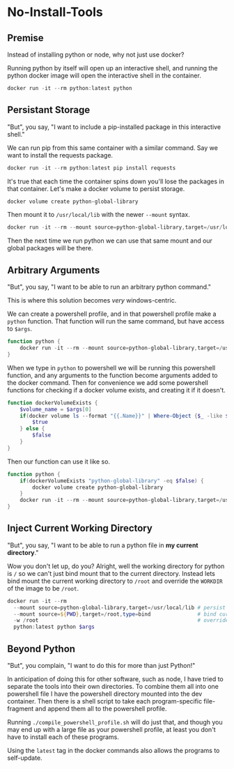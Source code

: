 # No-Install-Tools

## Premise
Instead of installing python or node, why not just use docker?

Running python by itself will open up an interactive shell, and running the python docker image will open the interactive shell in the container.

```powershell
docker run -it --rm python:latest python
```

## Persistant Storage
"But", you say, "I want to include a pip-installed package in this interactive shell."

We can run pip from this same container with a similar command. Say we want to install the requests package.

```powershell
docker run -it --rm python:latest pip install requests
```

It's true that each time the container spins down you'll lose the packages in that container. Let's make a docker volume to persist storage.

```powershell
docker volume create python-global-library
```

Then mount it to `/usr/local/lib` with the newer `--mount` syntax.

```powershell
docker run -it --rm --mount source=python-global-library,target=/usr/local/lib python:latest pip install requests
```

Then the next time we run python we can use that same mount and our global packages will be there.

## Arbitrary Arguments
"But", you say, "I want to be able to run an arbitrary python command."

This is where this solution becomes _very_ windows-centric.

We can create a powershell profile, and in that powershell profile make a `python` function. That function will run the same command, but have access to `$args`.

```powershell
function python {
    docker run -it --rm --mount source=python-global-library,target=/usr/local/lib python:latest python $args
}
```

When we type in `python` to powershell we will be running this powershell function, and any arguments to the function become arguments added to the docker command.
Then for convenience we add some powershell functions for checking if a docker volume exists, and creating it if it doesn't.

```powershell
function dockerVolumeExists {
    $volume_name = $args[0]
    if(docker volume ls --format "{{.Name}}" | Where-Object {$_ -like $volume_name}) {
        $true
    } else {
        $false
    }
}
```

Then our function can use it like so.

```powershell
function python {
    if(dockerVolumeExists "python-global-library" -eq $false) {
        docker volume create python-global-library
    }
    docker run -it --rm --mount source=python-global-library,target=/usr/local/lib python:latest python $args
}
```

## Inject Current Working Directory
"But", you say, "I want to be able to run a python file in **my current directory**."

Wow you don't let up, do you?
Alright, well the working directory for python is `/` so we can't just bind mount that to the current directory.
Instead lets bind mount the current working directory to `/root` and override the `WORKDIR` of the image to be `/root`.

```powershell
docker run -it --rm 
  --mount source=python-global-library,target=/usr/local/lib # persist storage
  --mount source=${PWD},target=/root,type=bind               # bind current directory
  -w /root                                                   # override **w**orking directory
  python:latest python $args
```

## Beyond Python
"But", you complain, "I want to do this for more than just Python!"

In anticipation of doing this for other software, such as node, I have tried to separate the tools into their own directories.
To combine them all into one powershell file I have the powershell directory mounted into the dev container.
Then there is a shell script to take each program-specific file-fragment and append them all to the powershell profile.

Running `./compile_powershell_profile.sh` will do just that, and though you may end up with a large file as your powershell profile, 
at least you don't have to install each of these programs.

Using the `latest` tag in the docker commands also allows the programs to self-update.
